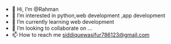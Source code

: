 - 👋 Hi, I’m @Rahman
- 👀 I’m interested in python,web development ,app development
- 🌱 I’m currently learning web development
- 💞️ I’m looking to collaborate on ...
- 📫 How to reach me siddiquewasifur786123@gmail.com

<!---
wasifshaikh1/wasifshaikh1 is a ✨ special ✨ repository because its `README.md` (this file) appears on your GitHub profile.
You can click the Preview link to take a look at your changes.
--->

